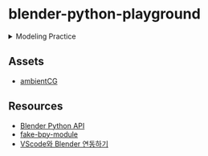 # blender-python-playground

<details markdown="1">
  <summary>Modeling Practice</summary>
  <img width="1610" src="https://github.com/madEffort/blender-python-playground/assets/158125247/9fae7686-5cbc-4e87-acf4-847b6dda801b">
  <img width="1610" src="https://github.com/madEffort/blender-python-playground/assets/158125247/3b643de2-7afa-4576-91f8-c4b93963d916">
  <img width="1610" src="https://github.com/madEffort/blender-python-playground/assets/158125247/b16c46c4-92d0-4b77-8d6f-df820992b16d">
  <img width="1610" src="https://github.com/madEffort/blender-python-playground/assets/158125247/f19b556f-59ad-45be-9cfc-21fbad739d7b">
</details>

## Assets
- [ambientCG](https://ambientcg.com/)

## Resources
- [Blender Python API](https://docs.blender.org/api/current/index.html)
- [fake-bpy-module](https://github.com/nutti/fake-bpy-module.git)
- [VScode와 Blender 연동하기](https://youtu.be/_0srGXAzBZE?si=MSVMgTV-BgDo_vVp)

